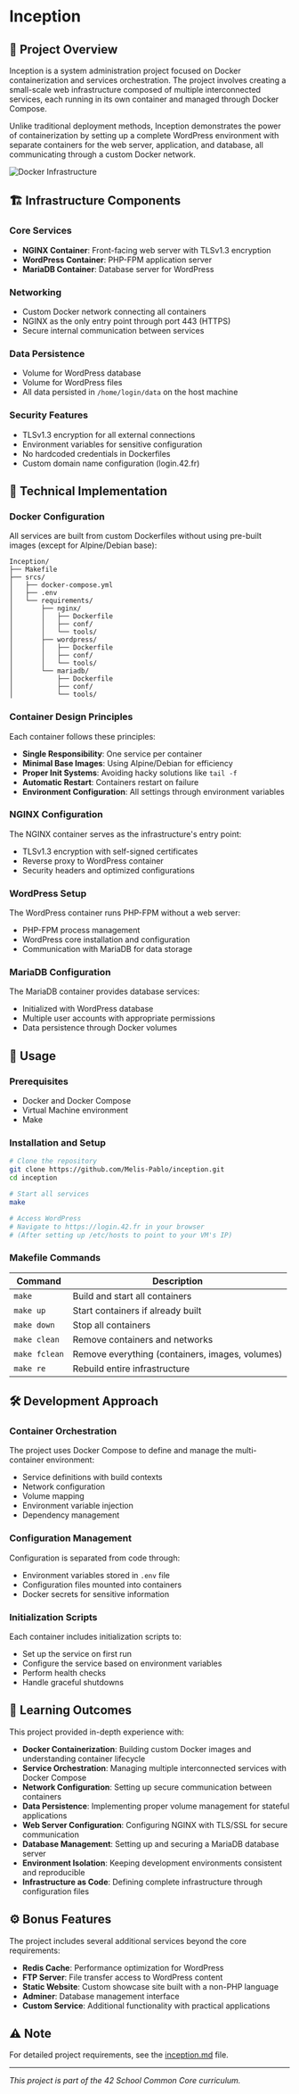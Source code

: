 # Inception

## 🐳 Project Overview

Inception is a system administration project focused on Docker containerization and services orchestration. The project involves creating a small-scale web infrastructure composed of multiple interconnected services, each running in its own container and managed through Docker Compose.

Unlike traditional deployment methods, Inception demonstrates the power of containerization by setting up a complete WordPress environment with separate containers for the web server, application, and database, all communicating through a custom Docker network.

![Docker Infrastructure](images/Diagram.png)

## 🏗️ Infrastructure Components

### Core Services
- **NGINX Container**: Front-facing web server with TLSv1.3 encryption
- **WordPress Container**: PHP-FPM application server
- **MariaDB Container**: Database server for WordPress

### Networking
- Custom Docker network connecting all containers
- NGINX as the only entry point through port 443 (HTTPS)
- Secure internal communication between services

### Data Persistence
- Volume for WordPress database
- Volume for WordPress files
- All data persisted in `/home/login/data` on the host machine

### Security Features
- TLSv1.3 encryption for all external connections
- Environment variables for sensitive configuration
- No hardcoded credentials in Dockerfiles
- Custom domain name configuration (login.42.fr)

## 🔧 Technical Implementation

### Docker Configuration

All services are built from custom Dockerfiles without using pre-built images (except for Alpine/Debian base):

```
Inception/
├── Makefile
├── srcs/
│   ├── docker-compose.yml
│   ├── .env
│   └── requirements/
│       ├── nginx/
│       │   ├── Dockerfile
│       │   ├── conf/
│       │   └── tools/
│       ├── wordpress/
│       │   ├── Dockerfile
│       │   ├── conf/
│       │   └── tools/
│       └── mariadb/
│           ├── Dockerfile
│           ├── conf/
│           └── tools/
```

### Container Design Principles

Each container follows these principles:
- **Single Responsibility**: One service per container
- **Minimal Base Images**: Using Alpine/Debian for efficiency
- **Proper Init Systems**: Avoiding hacky solutions like `tail -f`
- **Automatic Restart**: Containers restart on failure
- **Environment Configuration**: All settings through environment variables

### NGINX Configuration

The NGINX container serves as the infrastructure's entry point:
- TLSv1.3 encryption with self-signed certificates
- Reverse proxy to WordPress container
- Security headers and optimized configurations

### WordPress Setup

The WordPress container runs PHP-FPM without a web server:
- PHP-FPM process management
- WordPress core installation and configuration
- Communication with MariaDB for data storage

### MariaDB Configuration

The MariaDB container provides database services:
- Initialized with WordPress database
- Multiple user accounts with appropriate permissions
- Data persistence through Docker volumes

## 🚀 Usage

### Prerequisites
- Docker and Docker Compose
- Virtual Machine environment
- Make

### Installation and Setup

```bash
# Clone the repository
git clone https://github.com/Melis-Pablo/inception.git
cd inception

# Start all services
make

# Access WordPress
# Navigate to https://login.42.fr in your browser
# (After setting up /etc/hosts to point to your VM's IP)
```

### Makefile Commands

| Command       | Description                                   |
|---------------|-----------------------------------------------|
| `make`        | Build and start all containers                |
| `make up`     | Start containers if already built             |
| `make down`   | Stop all containers                           |
| `make clean`  | Remove containers and networks                |
| `make fclean` | Remove everything (containers, images, volumes)|
| `make re`     | Rebuild entire infrastructure                 |

## 🛠️ Development Approach

### Container Orchestration

The project uses Docker Compose to define and manage the multi-container environment:
- Service definitions with build contexts
- Network configuration
- Volume mapping
- Environment variable injection
- Dependency management

### Configuration Management

Configuration is separated from code through:
- Environment variables stored in `.env` file
- Configuration files mounted into containers
- Docker secrets for sensitive information

### Initialization Scripts

Each container includes initialization scripts to:
- Set up the service on first run
- Configure the service based on environment variables
- Perform health checks
- Handle graceful shutdowns

## 📝 Learning Outcomes

This project provided in-depth experience with:

- **Docker Containerization**: Building custom Docker images and understanding container lifecycle
- **Service Orchestration**: Managing multiple interconnected services with Docker Compose
- **Network Configuration**: Setting up secure communication between containers
- **Data Persistence**: Implementing proper volume management for stateful applications
- **Web Server Configuration**: Configuring NGINX with TLS/SSL for secure communication
- **Database Management**: Setting up and securing a MariaDB database server
- **Environment Isolation**: Keeping development environments consistent and reproducible
- **Infrastructure as Code**: Defining complete infrastructure through configuration files

## ⚙️ Bonus Features

The project includes several additional services beyond the core requirements:

- **Redis Cache**: Performance optimization for WordPress
- **FTP Server**: File transfer access to WordPress content
- **Static Website**: Custom showcase site built with a non-PHP language
- **Adminer**: Database management interface
- **Custom Service**: Additional functionality with practical applications

## ⚠️ Note

For detailed project requirements, see the [inception.md](inception.md) file.

---

*This project is part of the 42 School Common Core curriculum.*